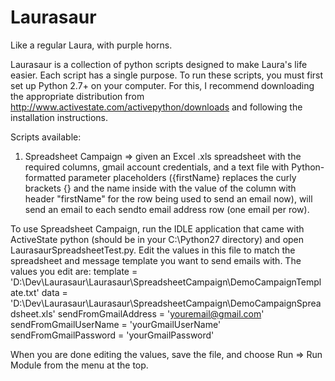 Laurasaur
=========

Like a regular Laura, with purple horns.

Laurasaur is a collection of python scripts designed to make Laura's life easier. Each script has a single purpose. To run these scripts, you must first set up Python 2.7+ on your computer. For this, I recommend downloading the appropriate distribution from http://www.activestate.com/activepython/downloads and following the installation instructions.

Scripts available:

1) Spreadsheet Campaign => given an Excel .xls spreadsheet with the required columns, gmail account credentials, and a text file with Python-formatted parameter placeholders ({firstName} replaces the curly brackets {} and the name inside with the value of the column with header "firstName" for the row being used to send an email now), will send an email to each sendto email address row (one email per row).

To use Spreadsheet Campaign, run the IDLE application that came with ActiveState python (should be in your C:\Python27 directory) and open LaurasaurSpreadsheetTest.py. Edit the values in this file to match the spreadsheet and message template you want to send emails with. The values you edit are:
template = 'D:\Dev\Laurasaur\Laurasaur\SpreadsheetCampaign\DemoCampaignTemplate.txt'
data = 'D:\Dev\Laurasaur\Laurasaur\SpreadsheetCampaign\DemoCampaignSpreadsheet.xls'
sendFromGmailAddress = 'youremail@gmail.com'
sendFromGmailUserName = 'yourGmailUserName'
sendFromGmailPassword = 'yourGmailPassword'

When you are done editing the values, save the file, and choose Run => Run Module from the menu at the top.